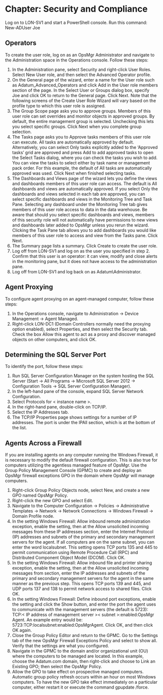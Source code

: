 # Chapter: Security and Compliance

Log on to LON-SV1 and start a PowerShell console.
Run this command:
New-ADUser Joe

## Operators
To create the user role, log on as an OpsMgr Administrator and navigate to the Administration space in the Operations console. Follow these steps:
1. In the Administration pane, select Security and right-click User Roles. Select New User role, and then select the Advanced Operator profile.
2. On the General page of the wizard, enter a name for the User role such as Adatum_Advanced_Operators and click Add in the User role members section of the page. In the Select User or Groups dialog box, specify Joe and click OK to return to the General page. Click Next. Note that the following screens of the Create User Role Wizard will vary based on the profile type to which this user role is assigned.
3. The Group Scope page asks you to approve groups. Members of this user role can set overrides and monitor objects in approved groups. By default, the entire management group is selected. Unchecking this lets you select specific groups. Click Next when you complete group selection.
4. The Tasks page asks you to Approve tasks members of this user role can execute. All tasks are automatically approved by default. Alternatively, you can select Only tasks explicitly added to the ‘Approved tasks’ grid are approved and press Add to add approved tasks to open the Select Tasks dialog, where you can check the tasks you wish to add. You can view the tasks to select either by task name or management pack order. For this example, the default of All tasks are automatically approved was used. Click Next when finished selecting tasks.
5. The Dashboards and Views page of the wizard lets you define the views and dashboards members of this user role can access. The default is All dashboards and views are automatically approved. If you select Only the dashboards and views selected in each tab are approved, you can select specific dashboards and views in the Monitoring Tree and Task Pane.
Selecting any dashboard under the Monitoring Tree tab gives members of this user role access to data in the data warehouse. Be aware that should you select specific dashboards and views, members of this security role will not automatically have permissions to new views and dashboards later added to OpsMgr unless you rerun the wizard. 
Clicking the Task Pane tab allows you to add dashboards you would like members of this user role to access and view from the Tasks pane. 
Click Next.
6. The Summary page lists a summary. Click Create to create the user role.
7. Log off from LON-SV1 and log on as the user you specified in step 2. Confirm that this user is an operator: it can view, modify and close alerts in the monitoring pane, but it does not have access to the administration pane.
8. Log off from LON-SV1 and log back on as Adatum\Administrator.

## Agent Proxying
To configure agent proxying on an agent-managed computer, follow these steps:
1. In the Operations console, navigate to Administration -> Device Management -> Agent Managed.
2. Right-click LON-DC1 (Domain Controllers normally need the proxying option enabled), select Properties, and then select the Security tab. Check the box Allow this agent to act as a proxy and discover managed objects on other computers, and click OK.

## Determining the SQL Server Port
To identify the port, follow these steps:
1. Run SQL Server Configuration Manager on the system hosting the SQL Server (Start -> All Programs -> Microsoft SQL Server 2012 -> Configuration Tools -> SQL Server Configuration Manager).
2. In the left-hand pane of the console, expand SQL Server Network Configuration.
3. Select Protocols for < instance name >.
4. In the right-hand pane, double-click on TCP/IP.
5. Select the IP Addresses tab.
6. The TCP/IP Properties page shows settings for a number of IP addresses. The port is under the IPAll section, which is at the bottom of the list. 

## Agents Across a Firewall
If you are installing agents on any computer running the Windows Firewall, it is necessary to modify the default firewall configuration. This is also true for computers utilizing the agentless managed feature of OpsMgr.
Use the Group Policy Management Console (GPMC) to create and deploy an OpsMgr firewall exceptions GPO in the domain where OpsMgr will manage computers.
1. Right-click Group Policy Objects node, select New, and create a new GPO named OpsMgr Policy.
2. Right-click the new GPO and select Edit.
3. Navigate to the Computer Configuration -> Policies -> Administrative Templates -> Network -> Network Connections -> Windows Firewall -> Domain Profile node.
4. In the setting Windows Firewall: Allow inbound remote administration exception, enable the setting, then at the Allow unsolicited incoming messages from these IP addresses section, enter the Internet Protocol (IP) addresses and subnets of the primary and secondary management servers for the agent. If all computers are on the same subnet, you can enter the word localsubnet. This setting opens TCP ports 135 and 445 to permit communication using Remote Procedure Call (RPC) and Distributed Component Object Model (DCOM). Click OK.
5. In the setting Windows Firewall: Allow inbound file and printer sharing exception, enable the setting, then at the Allow unsolicited incoming messages from section, enter the IP addresses and subnets of the primary and secondary management servers for the agent in the same manner as the previous step. This opens TCP ports 139 and 445, and UDP ports 137 and 138 to permit network access to shared files. Click OK.
6. In the setting Windows Firewall: Define inbound port exceptions, enable the setting and click the Show button, and enter the port the agent uses to communicate with the management servers (the default is 5723): TCP:< IP address of management server >< subnet >:enabled:OpsMgr Agent. An example entry would be: 5723:TCP:localsubnet:enabled:OpsMgrAgent. Click OK, and then click OK again.
7. Close the Group Policy Editor and return to the GPMC. Go to the Settings tab of the new OpsMgr Firewall Exceptions Policy and select to show all. Verify that the settings are what you configured.
8. Navigate in the GPMC to the domain and/or organizational unit (OU) where the computers to be managed are located. In this example, choose the Adatum.com domain, then right-click and choose to Link an Existing GPO; then select the OpsMgr Policy.
9. Allow the GPO to take effect on prospective managed computers. Automatic group policy refresh occurs within an hour on most Windows computers. To have the new GPO take effect immediately on a particular computer, either restart it or execute the command gpupdate /force.
